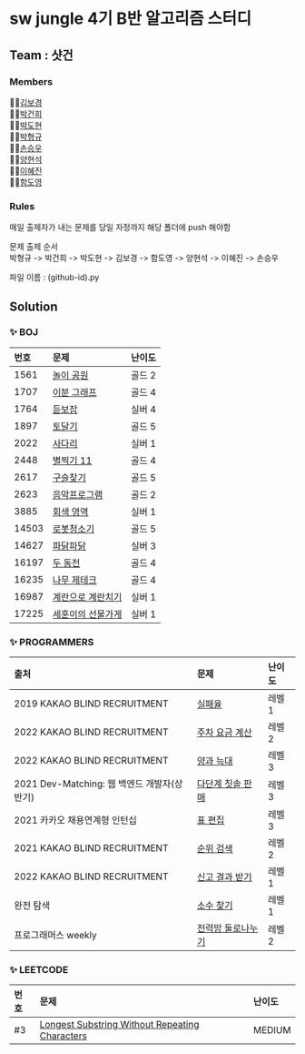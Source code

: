 # sw jungle 4기 B반 알고리즘 스터디 

## Team : 샷건

### Members

👩‍💻[김보경](https://github.com/bong6981) <br/>
👨‍💻[박건희](https://github.com/connieya) <br/>
👨‍💻[박도현](https://github.com/dd0114) <br/>
👨‍💻[박형규](https://github.com/park-hg) <br/>
👨‍💻[손승우](https://github.com/Son0-0) <br/>
👨‍💻[양현석](https://github.com/Piousangel) <br/>
👩‍💻[이혜진](https://github.com/annie1229) <br/>
👨‍💻[함도영](https://github.com/onxmoreplz) <br/>


### Rules 

매일 출제자가 내는 문제를 당일 자정까지 해당 폴더에 push 해야함

문제 출제 순서 <br/>
박형규 -> 박건희 -> 박도현 -> 김보경 -> 함도영 -> 양현석  -> 이혜진 -> 손승우

파일 이름 : (github-id).py


## Solution


### ✨ BOJ

|번호|문제| 난이도 |
|:---|:--- |:----|
|1561|[놀이 공원](https://www.acmicpc.net/problem/1561)| 골드 2 |
|1707|[이분 그래프](https://www.acmicpc.net/problem/1707)| 골드 4 |
|1764|[듣보잡](https://www.acmicpc.net/problem/1764)| 실버 4 |
|1897|[토달기](https://www.acmicpc.net/problem/1897)| 골드 5 |
|2022|[사다리](https://www.acmicpc.net/problem/2022)| 실버 1 |
|2448|[별찍기 11](https://www.acmicpc.net/problem/2448)| 골드 4 |
|2617|[구슬찾기](https://www.acmicpc.net/problem/2617)| 골드 5 |
|2623|[음악프로그램](https://www.acmicpc.net/problem/2623)| 골드 2 |
|3885|[회색 영역](https://www.acmicpc.net/problem/3885)| 실버 1 |
|14503|[로봇청소기](https://www.acmicpc.net/problem/14503)| 골드 5 |
|14627|[파닭파닭](https://www.acmicpc.net/problem/14627)| 실버 3 |
|16197|[두 동전](https://www.acmicpc.net/problem/16197)| 골드 4 |
|16235|[나무 제테크](https://www.acmicpc.net/problem/16235)| 골드 4 |
|16987|[계란으로 계란치기](https://www.acmicpc.net/problem/16987)| 실버 1 |
|17225|[세훈이의 선물가게](https://www.acmicpc.net/problem/17225)| 실버 1 |

### ✨ PROGRAMMERS

|출처|문제| 난이도 |
|:---|:--- |:----|
|2019 KAKAO BLIND RECRUITMENT|[실패율](https://programmers.co.kr/learn/courses/30/lessons/42889)| 레벨 1 |
|2022 KAKAO BLIND RECRUITMENT|[주차 요금 계산](https://programmers.co.kr/learn/courses/30/lessons/92341)| 레벨 2 |
|2022 KAKAO BLIND RECRUITMENT|[양과 늑대](https://programmers.co.kr/learn/courses/30/lessons/92343)| 레벨 3 |
|2021 Dev-Matching: 웹 백엔드 개발자(상반기)|[다단계 칫솔 판매](https://programmers.co.kr/learn/courses/30/lessons/77486)| 레벨 3 |
|2021 카카오 채용연계형 인턴십|[표 편집](https://programmers.co.kr/learn/courses/30/lessons/81303)| 레벨 3 |
|2021 KAKAO BLIND RECRUITMENT|[순위 검색](https://programmers.co.kr/learn/courses/30/lessons/72412)| 레벨 2 |
|2022 KAKAO BLIND RECRUITMENT|[신고 결과 받기](https://programmers.co.kr/learn/courses/30/lessons/92334)| 레벨 1 |
|완전 탐색|[소수 찾기](https://programmers.co.kr/learn/courses/30/lessons/42839)| 레벨 1 |
|프로그래머스 weekly|[전력망 둘로나누기](https://programmers.co.kr/learn/courses/30/lessons/86971)| 레벨 2 |

### ✨ LEETCODE

|번호|문제| 난이도 |
|:---|:--- |:----|
|#3|[Longest Substring Without Repeating Characters](https://leetcode.com/problems/longest-substring-without-repeating-characters/)| MEDIUM |
